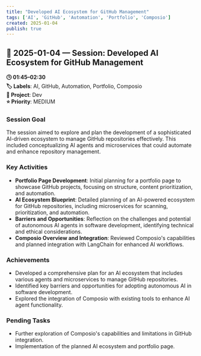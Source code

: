 ```yaml
---
title: "Developed AI Ecosystem for GitHub Management"
tags: ['AI', 'GitHub', 'Automation', 'Portfolio', 'Composio']
created: 2025-01-04
publish: true
---
```


## 📅 2025-01-04 — Session: Developed AI Ecosystem for GitHub Management

**🕒 01:45–02:30**  
**🏷️ Labels**: AI, GitHub, Automation, Portfolio, Composio  
**📂 Project**: Dev  
**⭐ Priority**: MEDIUM  


### Session Goal
The session aimed to explore and plan the development of a sophisticated AI-driven ecosystem to manage GitHub repositories effectively. This included conceptualizing AI agents and microservices that could automate and enhance repository management.

### Key Activities
- **Portfolio Page Development**: Initial planning for a portfolio page to showcase GitHub projects, focusing on structure, content prioritization, and automation.
- **AI Ecosystem Blueprint**: Detailed planning of an AI-powered ecosystem for GitHub repositories, including microservices for scanning, prioritization, and automation.
- **Barriers and Opportunities**: Reflection on the challenges and potential of autonomous AI agents in software development, identifying technical and ethical considerations.
- **Composio Overview and Integration**: Reviewed Composio's capabilities and planned integration with LangChain for enhanced AI workflows.

### Achievements
- Developed a comprehensive plan for an AI ecosystem that includes various agents and microservices to manage GitHub repositories.
- Identified key barriers and opportunities for adopting autonomous AI in software development.
- Explored the integration of Composio with existing tools to enhance AI agent functionality.

### Pending Tasks
- Further exploration of Composio's capabilities and limitations in GitHub integration.
- Implementation of the planned AI ecosystem and portfolio page.
